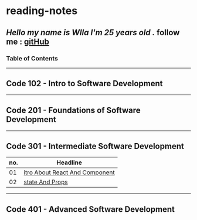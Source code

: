 # reading-notes

***Hello my name is Wlla I'm 25 years old .***
follow me : [gitHub](https://github.com/WllaTalafha)
---

### Table of Contents
---
## Code 102 - Intro to Software Development
---
## Code 201 - Foundations of Software Development
---
## Code 301 - Intermediate Software Development

| no. | Headline |
| --- | ----------- |
| 01 | [itro About React And Component](https://github.com/WllaTalafha/reading-notes/blob/main/itroAboutReactAndComponent.md) |
| 02 |  [state And Props](https://github.com/WllaTalafha/reading-notes/blob/main/stateAndProps.md) |                                                                                    |

---
## Code 401 - Advanced Software Development
